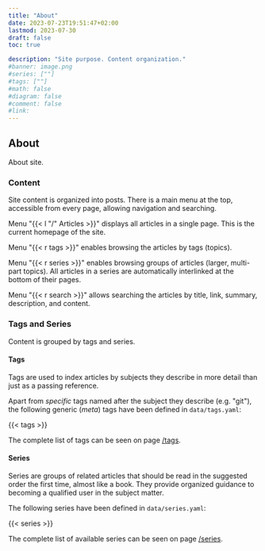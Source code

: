 ```yaml
---
title: "About"
date: 2023-07-23T19:51:47+02:00
lastmod: 2023-07-30
draft: false
toc: true

description: "Site purpose. Content organization."
#banner: image.png
#series: [""]
#tags: [""]
#math: false
#diagram: false
#comment: false
#link: 
---
```


## About

About site.

### Content

Site content is organized into posts. There is a main menu at the top, accessible from every page, allowing navigation and searching.

Menu "{{< l "/" Articles >}}" displays all articles in a single page. This is the current homepage of the site.

Menu "{{< r tags >}}" enables browsing the articles by tags (topics).

Menu "{{< r series >}}" enables browsing groups of articles (larger, multi-part topics). All articles in a series are automatically interlinked at the bottom of their pages.

Menu "{{< r search >}}" allows searching the articles by title, link, summary, description, and content.

### Tags and Series

Content is grouped by tags and series.

#### Tags

Tags are used to index articles by subjects they describe in more detail than just as a passing reference.

Apart from _specific_ tags named after the subject they describe (e.g. "git"), the following generic (_meta_) tags have been defined in `data/tags.yaml`:

{{< tags >}}

The complete list of tags can be seen on page [/tags](/tags).

#### Series

Series are groups of related articles that should be read in the suggested order the first time, almost like a book.
They provide organized guidance to becoming a qualified user in the subject matter.

The following series have been defined in `data/series.yaml`:

{{< series >}}

The complete list of available series can be seen on page [/series](/series).
